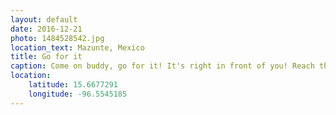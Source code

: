 ```yaml
---
layout: default
date: 2016-12-21
photo: 1484528542.jpg
location_text: Mazunte, Mexico
title: Go for it
caption: Come on buddy, go for it! It's right in front of you! Reach that water, swim and survive!
location:
    latitude: 15.6677291
    longitude: -96.5545185
---
```

